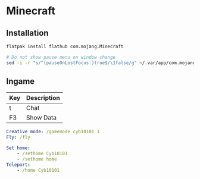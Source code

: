 # Minecraft

## Installation

```bash
flatpak install flathub com.mojang.Minecraft

# Do not show pause menu on window change
sed -i -r "s/^(pauseOnLostFocus:)true$/\1false/g" ~/.var/app/com.mojang.Minecraft/.minecraft/options.txt
```

## Ingame

| Key  | Description |
| ---- | ----------- |
| t    | Chat        |
| F3   | Show Data   |

```yml
Creative mode: /gamemode cyb10101 1
Fly: /fly

Set home:
    - /sethome Cyb10101
    - /sethome home
Teleport:
    - /home Cyb10101
```
